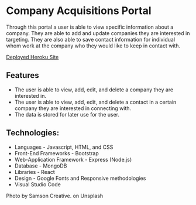 # Company Acquisitions Portal

Through this portal a user is able to view specific information about a company. They are able to add and update companies they are interested in targeting. They are also able to save contact information for individual whom work at the company who they would like to keep in contact with.

[Deployed Heroku Site](https://company-acquisitions.herokuapp.com/)

## Features

* The user is able to view, add, edit, and delete a company they are interested in.
* The user is able to view, add, edit, and delete a contact in a certain company they are interested in connecting with.
* The data is stored for later use for the user.

## Technologies:

* Languages - Javascript, HTML, and CSS
* Front-End Frameworks - Bootstrap
* Web-Application Framework - Express (Node.js)
* Database - MongoDB
* Libraries - React
* Design - Google Fonts and Responsive methodologies
* Visual Studio Code

Photo by Samson Creative. on Unsplash